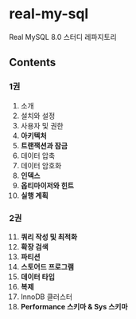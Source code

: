 # real-my-sql
Real MySQL 8.0 스터디 레파지토리

## Contents
### 1권
1. 소개
2. 설치와 설정
3. 사용자 및 권한
4. **아키텍처**
5. **트랜잭션과 잠금**
6. 데이터 압축
7. 데이터 암호화
8. **인덱스**
9. **옵티마이저와 힌트**
10. **실행 계획**

### 2권
11. **쿼리 작성 및 최적화**
12. **확장 검색**
13. **파티션**
14. **스토어드 프로그램**
15. **데이터 타입**
16. **복제**
17. InnoDB 클러스터
18. **Performance 스키마 & Sys 스키마**
